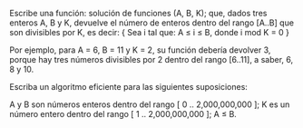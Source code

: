 Escribe una función:
solución de funciones (A, B, K);
que, dados tres enteros A, B y K, devuelve el número de enteros dentro del rango [A..B] que son divisibles por K, es decir:
{ Sea i tal que: A ≤ i ≤ B, donde i  mod  K = 0 }

Por ejemplo, para A = 6, B = 11 y K = 2, su función debería devolver 3, porque hay tres números divisibles por 2 dentro del rango [6..11], a saber, 6, 8 y 10.

Escriba un algoritmo eficiente para las siguientes suposiciones:

A y B son números enteros dentro del rango [ 0 .. 2,000,000,000 ];
K es un número entero dentro del rango [ 1 .. 2,000,000,000 ];
A ≤ B.